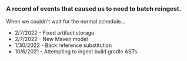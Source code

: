 ### A record of events that caused us to need to batch reingest.

When we couldn't wait for the normal schedule...

* 2/7/2022 - Fixed artifact storage
* 2/7/2022 - New Maven model
* 1/30/2022 - Back reference substitution
* 10/6/2021 - Attempting to ingest build.gradle ASTs.
